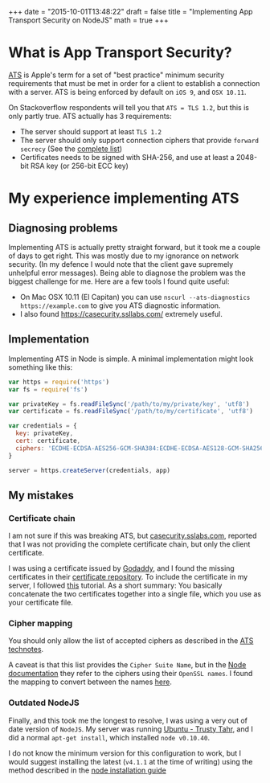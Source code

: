 +++
date = "2015-10-01T13:48:22"
draft = false
title = "Implementing App Transport Security on NodeJS"
math = true
+++

# What is App Transport Security? #
[ATS](https://developer.apple.com/library/prerelease/ios/technotes/App-Transport-Security-Technote/) is Apple's term for a set of "best practice" minimum security requirements that must be met in order for a client to establish a connection with a server. ATS is being enforced by default on `iOS 9`, and `OSX 10.11`.

On Stackoverflow respondents will tell you that `ATS = TLS 1.2`, but this is only partly true. ATS actually has 3 requirements:

- The server should support at least `TLS 1.2`
- The server should only support connection ciphers that provide `forward secrecy` (See the [complete list](https://developer.apple.com/library/prerelease/ios/technotes/App-Transport-Security-Technote/))
- Certificates needs to be signed with SHA-256, and use at least a 2048-bit RSA  key (or 256-bit ECC key)

# My experience implementing ATS #

## Diagnosing problems ##

Implementing ATS is actually pretty straight forward, but it took me a couple of days to get right. This was mostly due to my ignorance on network security. (In my defence I would note that the client gave supremely unhelpful error messages). Being able to diagnose the problem was the biggest challenge for me. Here are a few tools I found quite useful:

- On Mac OSX 10.11 (El Capitan) you can use `nscurl --ats-diagnostics https://example.com` to give you ATS diagnostic information.
- I also found <https://casecurity.ssllabs.com/> extremely useful.

## Implementation ##
Implementing ATS in Node is simple. A minimal implementation might look something like this:
```javascript
var https = require('https')
var fs = require('fs')

var privateKey = fs.readFileSync('/path/to/my/private/key', 'utf8')
var certificate = fs.readFileSync('/path/to/my/certificate', 'utf8')

var credentials = {
  key: privateKey,
  cert: certificate,
  ciphers: 'ECDHE-ECDSA-AES256-GCM-SHA384:ECDHE-ECDSA-AES128-GCM-SHA256:ECDHE-ECDSA-AES256-SHA384:ECDHE-ECDSA-AES256-SHA:ECDHE-ECDSA-AES128-SHA256:ECDHE-ECDSA-AES128-SHA:ECDHE-RSA-AES256-GCM-SHA384:ECDHE-RSA-AES256-SHA384:ECDHE-RSA-AES128-SHA256:ECDHE-RSA-AES128-SHA'
}

server = https.createServer(credentials, app)
```

## My mistakes ##

### Certificate chain ###
I am not sure if this was breaking ATS, but [casecurity.sslabs.com](https://casecurity.ssllabs.com/), reported that I was not providing the complete certificate chain, but only the client certificate.

I was using a certificate issued by [Godaddy](https://www.godaddy.com/), and I found the missing certificates in their [certificate repository](https://certs.godaddy.com/repository/). To include the certificate in my server, I followed [this](http://nginx.org/en/docs/http/configuring_https_servers.html#chains) tutorial. As a short summary:  You basically concatenate the two certificates together into a single file, which you use as your certificate file.

### Cipher mapping ###
You should only allow the list of accepted ciphers as described in the [ATS technotes](https://developer.apple.com/library/prerelease/ios/technotes/App-Transport-Security-Technote/#//apple_ref/doc/uid/TP40016240-CH1-SW3).

A caveat is that this list provides the `Cipher Suite Name`, but in the [Node  documentation](https://nodejs.org/api/tls.html#tls_modifying_the_default_tls_cipher_suite) they refer to the ciphers using their `OpenSSL names`. I found the mapping to convert between the names [here](http://openssl.org/docs/manmaster/apps/ciphers.html).

### Outdated NodeJS ###
Finally, and this took me the longest to resolve, I was using a very out of date version of `NodeJS`. My server was running [Ubuntu - Trusty Tahr](http://releases.ubuntu.com/trusty/), and I did a normal `apt-get install`, which installed `node v0.10.40`.

I do not know the minimum version for this configuration to work, but I would suggest installing the latest (`v4.1.1` at the time of writing) using the method described in the [node installation guide](https://nodejs.org/en/download/package-manager/#debian-and-ubuntu-based-linux-distributions)
